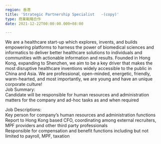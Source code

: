 ```yaml
---
region: 香港
title: 'Strategic Partnership Specialist   -(copy)'
type: 商業戰略合作
date: 2021-12-22T00:00:00.000+08:00

---
```

We are a healthcare start-up which explores, invents, and builds empowering platforms to harness the power of biomedical sciences and informatics to deliver better healthcare solutions to individuals and communities with actionable information and results. Founded in Hong Kong, expanding to Shenzhen, we aim to be a key driver that makes the most disruptive healthcare inventions widely accessible to the public in China and Asia. We are professional, open-minded, energetic, friendly, warm-hearted, and most importantly, we are young and have an unique corporate culture!  
Job Summary:  
Candidate will be responsible for human resources and administration matters for the company and ad-hoc tasks as and when required  
  
Job Descriptions:  
Key person for company’s human resources and administration functions   
Report to Hong Kong based CFO, coordinating among external recruiters, MPF providers and other third party professionals   
Responsible for compensation and benefit functions including but not limited to payroll, MPF, taxation